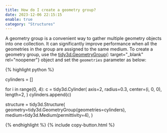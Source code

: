 ```yaml
---
title: How do I create a geometry group?
date: 2023-12-06 22:15:15
enable: true
category: "Structures"
---
```

A geometry group is a convenient way to gather multiple geometry objects into one collection. It can significantly improve performance when all the geometries in the group are assigned to the same medium. To create a geometry group, use the [tidy3d.GeometryGroup](https://docs.flexcompute.com/projects/tidy3d/en/latest/_autosummary/tidy3d.GeometryGroup.html){: target="_blank" rel="noopener"} object and set the&nbsp;`geometries` parameter as below:

<div markdown class="code-snippet">{% highlight python %}

cylinders = []

for i in range(0, 4):
  c = tidy3d.Cylinder(
    axis=2, radius=0.3, center=(i, 0, 0), length=2,
  )
  cylinders.append(c)

structure = tidy3d.Structure(
  geometry=tidy3d.GeometryGroup(geometries=cylinders),
  medium=tidy3d.Medium(permittivity=4),
)

{% endhighlight %}
{% include copy-button.html %}</div>
